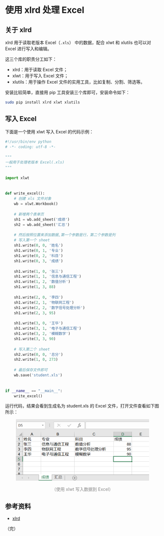 # 使用 xlrd 处理 Excel

## 关于 xlrd

xlrd 用于读取老版本 Excel（`.xls`） 中的数据，配合 xlwt 和 xlutils 也可以对 Excel 进行写入和编辑。

这三个库的职责分工如下：

* xlrd：用于读取 Excel 文件；
* xlwt：用于写入 Excel 文件；
* xlutils：用于操作 Excel 文件的实用工具，比如复制、分割、筛选等。

安装比较简单，直接用 pip 工具安装三个库即可，安装命令如下：

```bash
sudo pip install xlrd xlwt xlutils
```

## 写入 Excel

下面是一个使用 xlwt 写入 Excel 的代码示例：

```python
#!/usr/bin/env python
# -*- coding: utf-8 -*-

"""
一般用于处理老版本 Excel(.xls)
"""

import xlwt


def write_excel():
    # 创建 xls 文件对象
    wb = xlwt.Workbook()

    # 新增两个表单页
    sh1 = wb.add_sheet('成绩')
    sh2 = wb.add_sheet('汇总')

    # 然后按照位置来添加数据,第一个参数是行，第二个参数是列
    # 写入第一个 sheet
    sh1.write(0, 0, '姓名')
    sh1.write(0, 1, '专业')
    sh1.write(0, 2, '科目')
    sh1.write(0, 3, '成绩')

    sh1.write(1, 0, '张三')
    sh1.write(1, 1, '信息与通信工程')
    sh1.write(1, 2, '数值分析')
    sh1.write(1, 3, 88)

    sh1.write(2, 0, '李四')
    sh1.write(2, 1, '物联网工程')
    sh1.write(2, 2, '数字信号处理分析')
    sh1.write(2, 3, 95)

    sh1.write(3, 0, '王华')
    sh1.write(3, 1, '电子与通信工程')
    sh1.write(3, 2, '模糊数学')
    sh1.write(3, 3, 90)

    # 写入第二个 sheet
    sh2.write(0, 0, '总分')
    sh2.write(1, 0, 273)

    # 最后保存文件即可
    wb.save('student.xls')


if __name__ == "__main__":
    write_excel()
```

运行代码，结果会看到生成名为 student.xls 的 Excel 文件，打开文件查看如下图所示：

<div style="text-align: center;">
  <img src="./assets/write-xls.png" height="200" alt="使用 xlwt 写入数据到 Excel">
  <p style="text-align: center; color: #888;">（使用 xlwt 写入数据到 Excel）</p>
</div>

## 参考资料

* [xlrd](https://pypi.org/project/xlrd/)

（完）